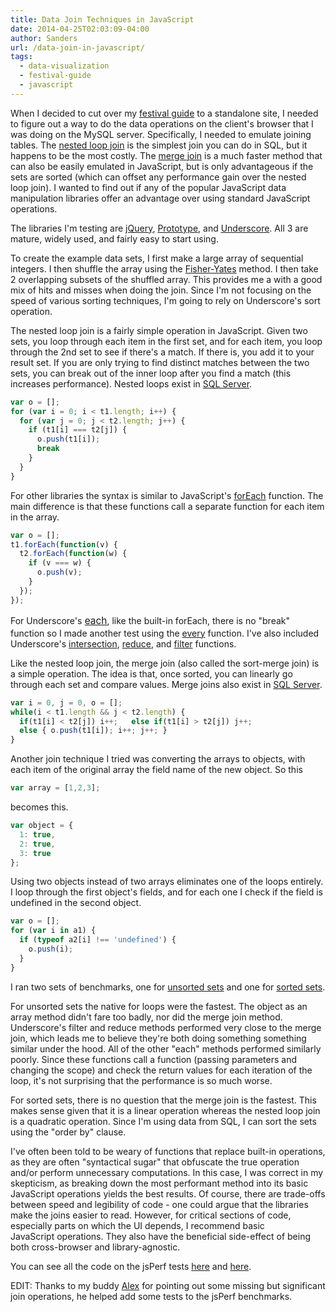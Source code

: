 ```yaml
---
title: Data Join Techniques in JavaScript
date: 2014-04-25T02:03:09-04:00
author: Sanders
url: /data-join-in-javascript/
tags:
  - data-visualization
  - festival-guide
  - javascript
---
```

When I decided to cut over my <a href="http://sedenardi.github.io/festival-guide/" target="_blank">festival guide</a> to a standalone site, I needed to figure out a way to do the data operations on the client's browser that I was doing on the MySQL server. Specifically, I needed to emulate joining tables. The <a href="http://en.wikipedia.org/wiki/Nested_loop_join" target="_blank">nested loop join</a> is the simplest join you can do in SQL, but it happens to be the most costly. The <a href="http://en.wikipedia.org/wiki/Sort-merge_join" target="_blank">merge join</a> is a much faster method that can also be easily emulated in JavaScript, but is only advantageous if the sets are sorted (which can offset any performance gain over the nested loop join). I wanted to find out if any of the popular JavaScript data manipulation libraries offer an advantage over using standard JavaScript operations.

The libraries I'm testing are <a href="http://jquery.com/" target="_blank">jQuery</a>, <a href="http://prototypejs.org/" target="_blank">Prototype</a>, and <a href="http://underscorejs.org/" target="_blank">Underscore</a>. All 3 are mature, widely used, and fairly easy to start using.

To create the example data sets, I first make a large array of sequential integers. I then shuffle the array using the <a href="http://bost.ocks.org/mike/shuffle/" target="_blank">Fisher-Yates</a> method. I then take 2 overlapping subsets of the shuffled array. This provides me a with a good mix of hits and misses when doing the join. Since I'm not focusing on the speed of various sorting techniques, I'm going to rely on Underscore's sort operation.

The nested loop join is a fairly simple operation in JavaScript. Given two sets, you loop through each item in the first set, and for each item, you loop through the 2nd set to see if there's a match. If there is, you add it to your result set. If you are only trying to find distinct matches between the two sets, you can break out of the inner loop after you find a match (this increases performance). Nested loops exist in <a href="http://technet.microsoft.com/en-us/library/aa178178(v=sql.80).aspx" target="_blank">SQL Server</a>.

```js
var o = [];
for (var i = 0; i < t1.length; i++) {
  for (var j = 0; j < t2.length; j++) {
    if (t1[i] === t2[j]) {
      o.push(t1[i]);
      break
    }
  }
}
```

For other libraries the syntax is similar to JavaScript's <a href="https://developer.mozilla.org/en-US/docs/Web/JavaScript/Reference/Global_Objects/Array/forEach" target="_blank">forEach</a> function. The main difference is that these functions call a separate function for each item in the array.

```js
var o = [];
t1.forEach(function(v) {
  t2.forEach(function(w) {
    if (v === w) {
      o.push(v);
    }
  });
});
```

For Underscore's<span style="color: #333333; font-size: 15.454545021057129px; font-style: normal; line-height: 22.159090042114258px;"> </span><a style="font-size: 15.454545021057129px; font-style: normal; line-height: 22.159090042114258px; text-decoration: underline;" href="http://underscorejs.org/#each" target="_blank">each</a>, like the built-in forEach, there is no "break" function so I made another test using the <a href="http://underscorejs.org/#every" target="_blank">every</a> function. I've also included Underscore's <a href="http://underscorejs.org/#intersection" target="_blank">intersection</a>, <a href="http://underscorejs.org/#reduce" target="_blank">reduce</a>, and <a href="http://underscorejs.org/#filter" target="_blank">filter</a> functions.

Like the nested loop join, the merge join (also called the sort-merge join) is a simple operation. The idea is that, once sorted, you can linearly go through each set and compare values. Merge joins also exist in <a href="http://technet.microsoft.com/en-us/library/ms190967(v=sql.105).aspx" target="_blank">SQL Server</a>.

```js
var i = 0, j = 0, o = [];
while(i < t1.length && j < t2.length) {
  if(t1[i] < t2[j]) i++;   else if(t1[i] > t2[j]) j++;
  else { o.push(t1[i]); i++; j++; }
}
```

Another join technique I tried was converting the arrays to objects, with each item of the original array the field name of the new object. So this

```js
var array = [1,2,3];
```

becomes this.

```js
var object = {
  1: true,
  2: true,
  3: true
};
```

Using two objects instead of two arrays eliminates one of the loops entirely. I loop through the first object's fields, and for each one I check if the field is undefined in the second object.

```js
var o = [];
for (var i in a1) {
  if (typeof a2[i] !== 'undefined') {
    o.push(i);
  }
}
```

I ran two sets of benchmarks, one for <a href="http://jsperf.com/dataset-join/2" target="_blank">unsorted sets</a> and one for <a href="http://jsperf.com/dataset-join/3" target="_blank">sorted sets</a>.

For unsorted sets the native for loops were the fastest. The object as an array method didn't fare too badly, nor did the merge join method. Underscore's filter and reduce methods performed very close to the merge join, which leads me to believe they're both doing something something similar under the hood. All of the other "each" methods performed similarly poorly. Since these functions call a function (passing parameters and changing the scope) and check the return values for each iteration of the loop, it's not surprising that the performance is so much worse.

For sorted sets, there is no question that the merge join is the fastest. This makes sense given that it is a linear operation whereas the nested loop join is a quadratic operation. Since I'm using data from SQL, I can sort the sets using the "order by" clause.

I've often been told to be weary of functions that replace built-in operations, as they are often "syntactical sugar" that obfuscate the true operation and/or perform unnecessary computations. In this case, I was correct in my skepticism, as breaking down the most performant method into its basic JavaScript operations yields the best results. Of course, there are trade-offs between speed and legibility of code - one could argue that the libraries make the joins easier to read. However, for critical sections of code, especially parts on which the UI depends, I recommend basic JavaScript operations. They also have the beneficial side-effect of being both cross-browser and library-agnostic.

You can see all the code on the jsPerf tests <a href="http://jsperf.com/dataset-join/2" target="_blank">here</a> and <a href="http://jsperf.com/dataset-join/3" target="_blank">here</a>.

EDIT: Thanks to my buddy <a href="http://alexehrnschwender.com/" target="_blank">Alex</a> for pointing out some missing but significant join operations, he helped add some tests to the jsPerf benchmarks.
